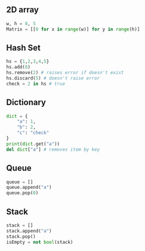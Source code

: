 ## 2D array
```python
w, h = 8, 5
Matrix = [[0 for x in range(w)] for y in range(h)] 
```
## Hash Set
```python
hs = {1,2,3,4,5}
hs.add(8)
hs.remove(2) # raises error if doesn't exist
hs.discard(5) # doesn't raise error
check = 2 in hs # true
```
## Dictionary
```python
dict = {
	"a": 1,
	"b": 2,
	"c": "check"
}
print(dict.get("a"))
del dict["a"] # removes item by key
```
## Queue
```python
queue = []
queue.append("a")
queue.pop(0)
```
## Stack
```python
stack = []
stack.append("a")
stack.pop()
isEmpty = not bool(stack)
```
